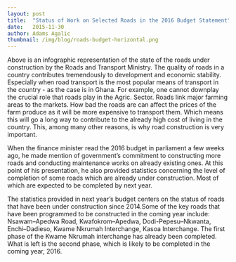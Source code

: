 ```yaml
---
layout: post 
title:  "Status of Work on Selected Roads in the 2016 Budget Statement"
date:   2015-11-30 
author: Adams Agalic
thumbnail: /img/blog/roads-budget-horizontal.png
---
```



Above is an infographic representation of the state of the roads under construction by the Roads and Transport Ministry. The quality of roads in a country contributes tremendously to development and economic stability. Especially when road transport is the most popular means of transport in the country - as the case is in Ghana. For example, one cannot downplay the crucial role that roads play in the Agric. Sector. Roads link major farming areas to the markets. How bad the roads are can affect the prices of the farm produce as it will be more expensive to transport them. Which means this will go a long way to contribute to the already high cost of living in the country. This, among many other reasons, is why road construction is very important.

When the finance minister read the 2016 budget in parliament a few weeks ago, he made mention of government’s commitment to constructing more roads and conducting maintenance works on already existing ones. At this point of his presentation, he also provided statistics concerning the level of completion of some roads which are already under construction. Most of which are expected to be completed by next year. 

The statistics provided in next year’s budget centers on the status of roads that have been under construction since 2014.Some of the key roads that have been programmed to be constructed in the coming year include: Nsawam–Apedwa Road, Kwafokrom–Apedwa, Dodi-Pepesu–Nkwanta, Enchi–Dadieso, Kwame Nkrumah Interchange, Kasoa Interchange. The first phase of the Kwame Nkrumah interchange has already been completed. What is left is the second phase, which is likely to be completed in the coming year, 2016. 






